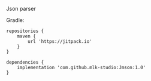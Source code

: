 Json parser

Gradle:
```
repositories {
    maven {
        url 'https://jitpack.io'
    }
}

dependencies {
    implementation 'com.github.mlk-studio:Jmson:1.0'
}
```